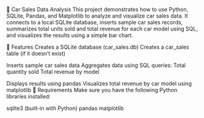 🚗 Car Sales Data Analysis
This project demonstrates how to use Python, SQLite, Pandas, and Matplotlib to analyze and visualize car sales data.
It connects to a local SQLite database, inserts sample car sales records, summarizes total units sold and total revenue for each car model using SQL, and visualizes the results using a simple bar chart.

📌 Features
Creates a SQLite database (car_sales.db)
Creates a car_sales table (if it doesn’t exist)

Inserts sample car sales data
Aggregates data using SQL queries:
Total quantity sold
Total revenue by model

Displays results using pandas
Visualizes total revenue by car model using matplotlib
🧰 Requirements
Make sure you have the following Python libraries installed:

sqlite3 (built-in with Python)
pandas
matplotlib
